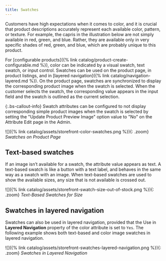 ```yaml
---
title: Swatches
---
```


Customers have high expectations when it comes to color, and it is crucial that product descriptions accurately represent each available color, pattern, or texture. For example, the capris in the illustration below are not simply available in red, green, and blue. Rather, they are available only in very specific shades of red, green, and blue, which are probably unique to this product.

For [configurable products]({% link catalog/product-create-configurable.md %}), color can be indicated by a visual swatch, text swatch, or input control. Swatches can be used on the product page, in product listings, and in [layered navigation]({% link catalog/navigation-layered.md %}). On the product page, swatches are synchronized to display the corresponding product image when the swatch is selected. When the customer selects the swatch, the corresponding value appears in the input field and the swatch is outlined as the current selection.

{:.bs-callout-info}
Swatch attributes can be configured to not display corresponding simple product images when the swatch is selected by setting the "Update Product Preview Image" option value to "No" on the Attribute Edit page in the Admin.

![]({% link catalog/assets/storefront-color-swatches.png %}){: .zoom}
_Swatches on Product Page_

## Text-based swatches

If an image isn’t available for a swatch, the attribute value appears as text. A text-based swatch is like a button with a text label, and behaves in the same way as a swatch with an image. When text-based swatches are used to show the available sizes, any size that is not available is crossed out.

![]({% link catalog/assets/storefront-swatch-size-out-of-stock.png %}){: .zoom}
_Text-Based Swatches for Size_

## Swatches in layered navigation

Swatches can also be used in layered navigation, provided that the Use in **Layered Navigation** property of the color attribute is set to `Yes`. The following example shows both text-based and color image swatches in layered navigation.

![]({% link catalog/assets/storefront-swatches-layered-navigation.png %}){: .zoom}
_Swatches in Layered Navigation_
